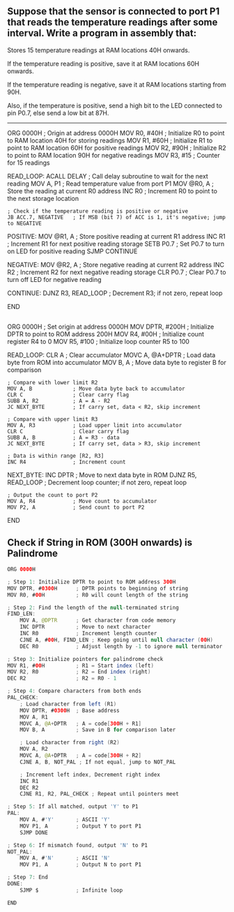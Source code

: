 ## Suppose that the sensor is connected to port P1 that reads the temperature readings after some interval. Write a program in assembly that:

Stores 15 temperature readings at RAM locations 40H onwards.

If the temperature reading is positive, save it at RAM locations 60H onwards.

If the temperature reading is negative, save it at RAM locations starting from 90H.

Also, if the temperature is positive, send a high bit to the LED connected to pin P0.7, else send a low bit at 87H.

--- 

ORG 0000H        ; Origin at address 0000H
MOV R0, #40H     ; Initialize R0 to point to RAM location 40H for storing readings
MOV R1, #60H     ; Initialize R1 to point to RAM location 60H for positive readings
MOV R2, #90H     ; Initialize R2 to point to RAM location 90H for negative readings
MOV R3, #15      ; Counter for 15 readings

READ_LOOP:
    ACALL DELAY  ; Call delay subroutine to wait for the next reading
    MOV A, P1    ; Read temperature value from port P1
    MOV @R0, A   ; Store the reading at current R0 address
    INC R0       ; Increment R0 to point to the next storage location

    ; Check if the temperature reading is positive or negative
    JB ACC.7, NEGATIVE   ; If MSB (bit 7) of ACC is 1, it's negative; jump to NEGATIVE

POSITIVE:
    MOV @R1, A   ; Store positive reading at current R1 address
    INC R1       ; Increment R1 for next positive reading storage
    SETB P0.7    ; Set P0.7 to turn on LED for positive reading
    SJMP CONTINUE

NEGATIVE:
    MOV @R2, A   ; Store negative reading at current R2 address
    INC R2       ; Increment R2 for next negative reading storage
    CLR P0.7     ; Clear P0.7 to turn off LED for negative reading

CONTINUE:
    DJNZ R3, READ_LOOP  ; Decrement R3; if not zero, repeat loop

END


## 
ORG 0000H        ; Set origin at address 0000H
MOV DPTR, #200H  ; Initialize DPTR to point to ROM address 200H
MOV R4, #00H     ; Initialize count register R4 to 0
MOV R5, #100     ; Initialize loop counter R5 to 100

READ_LOOP:
    CLR A                ; Clear accumulator
    MOVC A, @A+DPTR      ; Load data byte from ROM into accumulator
    MOV B, A             ; Move data byte to register B for comparison

    ; Compare with lower limit R2
    MOV A, B             ; Move data byte back to accumulator
    CLR C                ; Clear carry flag
    SUBB A, R2           ; A = A - R2
    JC NEXT_BYTE         ; If carry set, data < R2, skip increment

    ; Compare with upper limit R3
    MOV A, R3            ; Load upper limit into accumulator
    CLR C                ; Clear carry flag
    SUBB A, B            ; A = R3 - data
    JC NEXT_BYTE         ; If carry set, data > R3, skip increment

    ; Data is within range [R2, R3]
    INC R4               ; Increment count

NEXT_BYTE:
    INC DPTR             ; Move to next data byte in ROM
    DJNZ R5, READ_LOOP   ; Decrement loop counter; if not zero, repeat loop

    ; Output the count to port P2
    MOV A, R4            ; Move count to accumulator
    MOV P2, A            ; Send count to port P2

END


## Check if String in ROM (300H onwards) is Palindrome
```java
ORG 0000H

; Step 1: Initialize DPTR to point to ROM address 300H
MOV DPTR, #0300H      ; DPTR points to beginning of string
MOV R0, #00H          ; R0 will count length of the string

; Step 2: Find the length of the null-terminated string
FIND_LEN:
    MOV A, @DPTR      ; Get character from code memory
    INC DPTR          ; Move to next character
    INC R0            ; Increment length counter
    CJNE A, #00H, FIND_LEN ; Keep going until null character (00H)
    DEC R0            ; Adjust length by -1 to ignore null terminator

; Step 3: Initialize pointers for palindrome check
MOV R1, #00H          ; R1 = Start index (left)
MOV R2, R0            ; R2 = End index (right)
DEC R2                ; R2 = R0 - 1

; Step 4: Compare characters from both ends
PAL_CHECK:
    ; Load character from left (R1)
    MOV DPTR, #0300H  ; Base address
    MOV A, R1
    MOVC A, @A+DPTR   ; A = code[300H + R1]
    MOV B, A          ; Save in B for comparison later

    ; Load character from right (R2)
    MOV A, R2
    MOVC A, @A+DPTR   ; A = code[300H + R2]
    CJNE A, B, NOT_PAL ; If not equal, jump to NOT_PAL

    ; Increment left index, Decrement right index
    INC R1
    DEC R2
    CJNE R1, R2, PAL_CHECK ; Repeat until pointers meet

; Step 5: If all matched, output 'Y' to P1
PAL:
    MOV A, #'Y'       ; ASCII 'Y'
    MOV P1, A         ; Output Y to port P1
    SJMP DONE

; Step 6: If mismatch found, output 'N' to P1
NOT_PAL:
    MOV A, #'N'       ; ASCII 'N'
    MOV P1, A         ; Output N to port P1

; Step 7: End
DONE:
    SJMP $            ; Infinite loop

END

```
